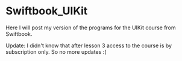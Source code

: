 # Swiftbook_UIKit
Here I will post my version of the programs for the UIKit course from Swiftbook.

Update: I didn't know that after lesson 3 access to the course is by subscription only. So no more updates :(
